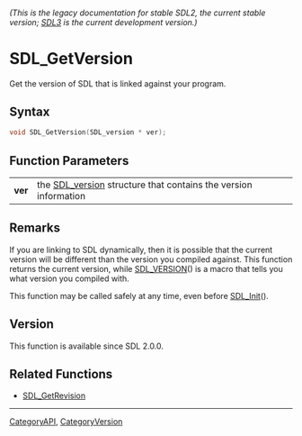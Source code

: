 ###### (This is the legacy documentation for stable SDL2, the current stable version; [SDL3](https://wiki.libsdl.org/SDL3/) is the current development version.)
# SDL_GetVersion

Get the version of SDL that is linked against your program.

## Syntax

```c
void SDL_GetVersion(SDL_version * ver);

```

## Function Parameters

|             |                                                                                |
| ----------- | ------------------------------------------------------------------------------ |
| **ver**     | the [SDL_version](SDL_version) structure that contains the version information |

## Remarks

If you are linking to SDL dynamically, then it is possible that the current
version will be different than the version you compiled against. This
function returns the current version, while [SDL_VERSION](SDL_VERSION)() is
a macro that tells you what version you compiled with.

This function may be called safely at any time, even before
[SDL_Init](SDL_Init)().

## Version

This function is available since SDL 2.0.0.

## Related Functions

* [SDL_GetRevision](SDL_GetRevision)

----
[CategoryAPI](CategoryAPI), [CategoryVersion](CategoryVersion)

